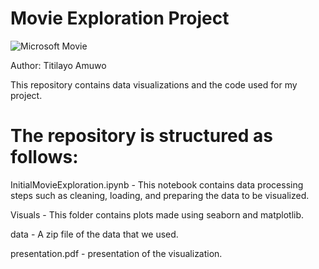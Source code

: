 # Movie Exploration Project

![Microsoft Movie](https://images.macrumors.com/t/dKAZ7HVGfF6cDvUubk6yiHhmyqU=/1600x1200/smart/article-new/2018/07/movies-and-tv-microsoft-app.jpg)

Author: Titilayo Amuwo

This repository contains data visualizations and the code used for my project.


# The repository is structured as follows:

InitialMovieExploration.ipynb - This notebook contains data processing steps such as cleaning, loading, and preparing the data to be visualized.

Visuals - This folder contains plots made using seaborn and matplotlib.

data - A zip file of the data that we used.

presentation.pdf - presentation of the visualization.
